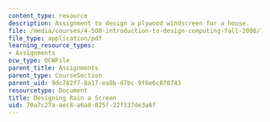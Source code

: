 ```yaml
---
content_type: resource
description: Assignment to design a plywood windscreen for a house.
file: /media/courses/4-500-introduction-to-design-computing-fall-2008/70a7c27aaec8a6a8825f22f337de3a6f_assn8.pdf
file_type: application/pdf
learning_resource_types:
- Assignments
ocw_type: OCWFile
parent_title: Assignments
parent_type: CourseSection
parent_uid: 9dc782f7-8a17-ea8b-d7bc-9f6e6c8f0743
resourcetype: Document
title: Designing Rain a Screen
uid: 70a7c27a-aec8-a6a8-825f-22f337de3a6f
---
```

